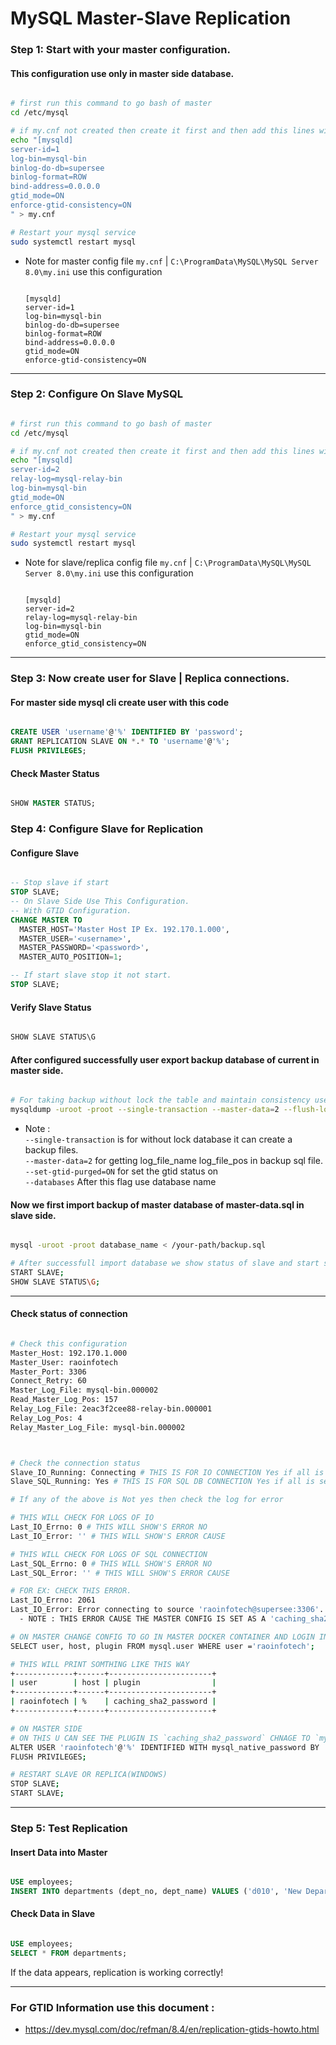 # MySQL Master-Slave Replication

### Step 1: Start with your master configuration.
#### This configuration use only in master side database.

```bash

# first run this command to go bash of master
cd /etc/mysql

# if my.cnf not created then create it first and then add this lines with this code
echo "[mysqld]
server-id=1
log-bin=mysql-bin 
binlog-do-db=supersee
binlog-format=ROW
bind-address=0.0.0.0
gtid_mode=ON
enforce-gtid-consistency=ON
" > my.cnf

# Restart your mysql service
sudo systemctl restart mysql

```
- Note for master config file ` my.cnf ` | `C:\ProgramData\MySQL\MySQL Server 8.0\my.ini` use this configuration <br>
  ```

  [mysqld]
  server-id=1 
  log-bin=mysql-bin 
  binlog-do-db=supersee 
  binlog-format=ROW 
  bind-address=0.0.0.0 
  gtid_mode=ON
  enforce-gtid-consistency=ON

  ```

---

### Step 2: Configure On Slave MySQL
```bash

# first run this command to go bash of master
cd /etc/mysql

# if my.cnf not created then create it first and then add this lines with this code
echo "[mysqld]
server-id=2
relay-log=mysql-relay-bin
log-bin=mysql-bin
gtid_mode=ON
enforce_gtid_consistency=ON
" > my.cnf

# Restart your mysql service
sudo systemctl restart mysql

```
- Note for slave/replica config file ` my.cnf ` | `C:\ProgramData\MySQL\MySQL Server 8.0\my.ini` use this configuration <br>
  ```

  [mysqld]
  server-id=2
  relay-log=mysql-relay-bin
  log-bin=mysql-bin
  gtid_mode=ON
  enforce_gtid_consistency=ON

  ```

---

### Step 3: Now create user for Slave | Replica connections.
#### For master side mysql cli create user with this code
```sql

CREATE USER 'username'@'%' IDENTIFIED BY 'password';
GRANT REPLICATION SLAVE ON *.* TO 'username'@'%';
FLUSH PRIVILEGES;

```

#### Check Master Status
```sql

SHOW MASTER STATUS;

```

### Step 4: Configure Slave for Replication
#### Configure Slave
```sql

-- Stop slave if start
STOP SLAVE;
-- On Slave Side Use This Configuration.
-- With GTID Configuration.
CHANGE MASTER TO
  MASTER_HOST='Master Host IP Ex. 192.170.1.000',
  MASTER_USER='<username>',
  MASTER_PASSWORD='<password>',
  MASTER_AUTO_POSITION=1;

-- If start slave stop it not start.
STOP SLAVE;

```

#### Verify Slave Status
```sql

SHOW SLAVE STATUS\G

```

#### After configured successfully user export backup database of current in master side.
```bash

# For taking backup without lock the table and maintain consistency use this way
mysqldump -uroot -proot --single-transaction --master-data=2 --flush-logs --hex-blob --set-gtid-purged=ON --databases supersee > /your-path/backup.sql

```
- Note : <br>
`--single-transaction` is for without lock database it can create a backup files. <br>
`--master-data=2` for getting log_file_name log_file_pos in backup sql file. <br>
`--set-gtid-purged=ON` for set the gtid status on <br>
`--databases` After this flag use database name <br>

#### Now we first import backup of master database of master-data.sql in slave side.
```bash

mysql -uroot -proot database_name < /your-path/backup.sql

# After successfull import database we show status of slave and start slave if not configured use above step configure slave.
START SLAVE;
SHOW SLAVE STATUS\G;

```

---

#### Check status of connection
```bash

# Check this configuration 
Master_Host: 192.170.1.000
Master_User: raoinfotech
Master_Port: 3306
Connect_Retry: 60
Master_Log_File: mysql-bin.000002
Read_Master_Log_Pos: 157
Relay_Log_File: 2eac3f2cee88-relay-bin.000001
Relay_Log_Pos: 4
Relay_Master_Log_File: mysql-bin.000002



# Check the connection status
Slave_IO_Running: Connecting # THIS IS FOR IO CONNECTION Yes if all is set
Slave_SQL_Running: Yes # THIS IS FOR SQL DB CONNECTION Yes if all is set

# If any of the above is Not yes then check the log for error

# THIS WILL CHECK FOR LOGS OF IO
Last_IO_Errno: 0 # THIS WILL SHOW'S ERROR NO
Last_IO_Error: '' # THIS WILL SHOW'S ERROR CAUSE

# THIS WILL CHECK FOR LOGS OF SQL CONNECTION
Last_SQL_Errno: 0 # THIS WILL SHOW'S ERROR NO
Last_SQL_Error: '' # THIS WILL SHOW'S ERROR CAUSE

# FOR EX: CHECK THIS ERROR.
Last_IO_Errno: 2061
Last_IO_Error: Error connecting to source 'raoinfotech@supersee:3306'. This was attempt 1/86400, with a delay of 60 seconds between attempts. Message: Authentication plugin 'caching_sha2_password' reported error: Authentication requires secure connection.
  - NOTE : THIS ERROR CAUSE THE MASTER CONFIG IS SET AS A 'caching_sha2_password' TO FIX USE THIS

# ON MASTER CHANGE CONFIG TO GO IN MASTER DOCKER CONTAINER AND LOGIN IN MYSQL AND RUN THIS QUERY.
SELECT user, host, plugin FROM mysql.user WHERE user ='raoinfotech';

# THIS WILL PRINT SOMTHING LIKE THIS WAY
+-------------+------+-----------------------+
| user        | host | plugin                |
+-------------+------+-----------------------+
| raoinfotech | %    | caching_sha2_password |
+-------------+------+-----------------------+

# ON MASTER SIDE
# ON THIS U CAN SEE THE PLUGIN IS `caching_sha2_password` CHNAGE TO `mysql_native_password` BY THIS QUERY ON MASTER
ALTER USER 'raoinfotech'@'%' IDENTIFIED WITH mysql_native_password BY 'raoinfotech';
FLUSH PRIVILEGES;

# RESTART SLAVE OR REPLICA(WINDOWS)
STOP SLAVE;
START SLAVE;

```

---

### Step 5: Test Replication
#### Insert Data into Master
```sql

USE employees;
INSERT INTO departments (dept_no, dept_name) VALUES ('d010', 'New Department');

```

#### Check Data in Slave
```sql

USE employees;
SELECT * FROM departments;

```

If the data appears, replication is working correctly!

---

### For GTID Information use this document :
- https://dev.mysql.com/doc/refman/8.4/en/replication-gtids-howto.html
